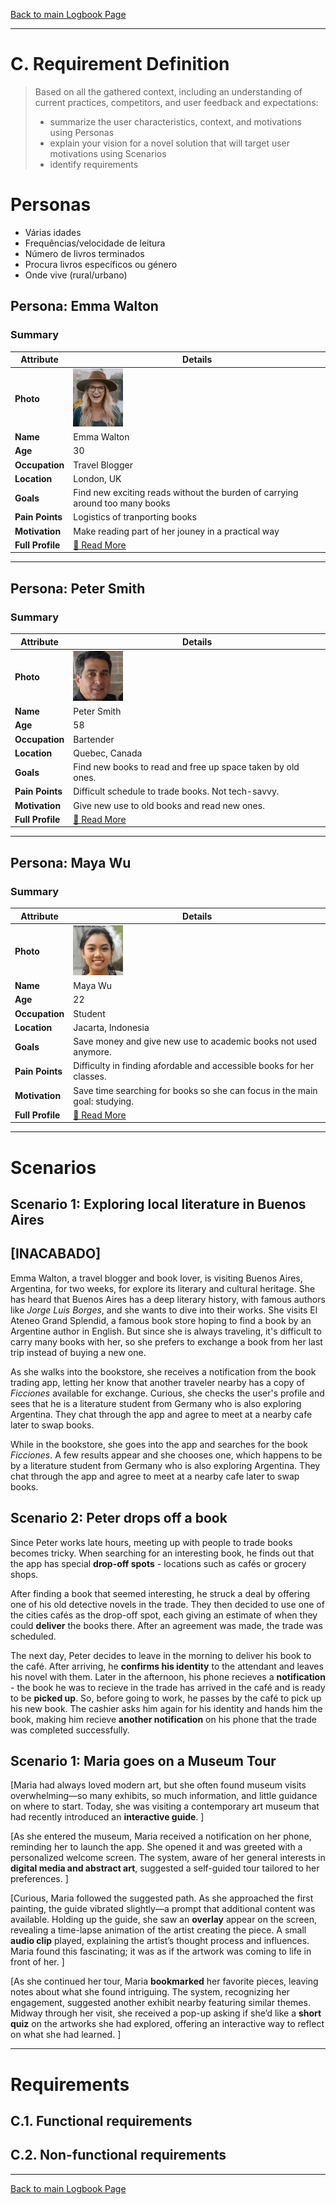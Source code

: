 [Back to main Logbook Page](../hci_logbook.md)

---
# C. Requirement Definition
>	Based on all the gathered context, including an understanding of current practices, competitors, and user feedback and expectations: 
>	- summarize the user characteristics, context, and motivations using Personas
>	- explain your vision for a novel solution that will target user motivations using Scenarios
>	- identify requirements

# Personas

- Várias idades
- Frequências/velocidade de leitura
- Número de livros terminados
- Procura livros específicos ou género
- Onde vive (rural/urbano)


## Persona: Emma Walton 
### Summary 
| Attribute        | Details                                       |
| ---------------- | --------------------------------------------- |
| **Photo**        | <img src="personas/persona2.jpg" width="80">  |
| **Name**         | Emma Walton                                |
| **Age**          | 30                               |
| **Occupation**   | Travel Blogger                           |
| **Location**     | London, UK                               |
| **Goals**        | Find new exciting reads without the burden of carrying around too many books           |
| **Pain Points**  | Logistics of tranporting books              |
| **Motivation**   | Make reading part of her jouney in a practical way              |
| **Full Profile** | [📄 Read More](personas/persona2_Emma.md) |

---
## Persona: Peter Smith
### Summary 
| Attribute        | Details                                       |
| ---------------- | --------------------------------------------- |
| **Photo**        | <img src="personas/persona3.jpeg" width="80">  |
| **Name**         | Peter Smith                              |
| **Age**          | 58                                |
| **Occupation**   | Bartender                           |
| **Location**     | Quebec, Canada                               |
| **Goals**        | Find new books to read and free up space taken by old ones. |
| **Pain Points**  | Difficult schedule to trade books. Not tech-savvy. |
| **Motivation**   | Give new use to old books and read new ones. |
| **Full Profile** | [📄 Read More](personas/persona3_Peter.md) |

---
## Persona: Maya Wu
### Summary 
| Attribute        | Details                                       |
| ---------------- | --------------------------------------------- |
| **Photo**        | <img src="personas/persona1.jpeg" width="80">  |
| **Name**         | Maya Wu                              |
| **Age**          | 22                                |
| **Occupation**   | Student                           |
| **Location**     | Jacarta, Indonesia                               |
| **Goals**        | Save money and give new use to academic books not used anymore. |
| **Pain Points**  | Difficulty in finding afordable and accessible books for her classes. |
| **Motivation**   | Save time searching for books so she can focus in the main goal: studying. |
| **Full Profile** | [📄 Read More](personas/persona1_Maya.md) |

---



# Scenarios

## Scenario 1: Exploring local literature in Buenos Aires
## **[INACABADO]**
Emma Walton, a travel blogger and book lover, is visiting Buenos Aires, Argentina, for two weeks, for explore its literary and cultural heritage. She has heard that Buenos Aires has a deep literary history, with famous authors like *Jorge Luis Borges*, and she wants to dive into their works. She visits El Ateneo Grand Splendid, a famous book store hoping to find a book by an Argentine author in English. But since she is always traveling, it's difficult to carry many books with her, so she prefers to exchange a book from her last trip instead of buying a new one.

As she walks into the bookstore, she receives a notification from the book trading app, letting her know that another traveler nearby has a copy of *Ficciones* available for exchange. Curious, she checks the user's profile and sees that he is a literature student from 
Germany who is also exploring Argentina. They chat through the app and agree to meet at a nearby cafe later to swap books.

While in the bookstore, she goes into the app and searches for the book *Ficciones*. A few results appear and she chooses one, which happens to be by a literature student from Germany who is also exploring Argentina. They chat through the app and agree to meet at a nearby cafe later to swap books.


## Scenario 2: Peter drops off a book
Since Peter works late hours, meeting up with people to trade books becomes tricky. When searching for an interesting book, he finds out that the app has special **drop-off spots** - locations such as cafés or grocery shops.

After finding a book that seemed interesting, he struck a deal by offering one of his old detective novels in the trade. They then decided to use one of the cities cafés as the drop-off spot, each giving an estimate of when they could **deliver** the books there. After an agreement was made, the trade was scheduled.

The next day, Peter decides to leave in the morning to deliver his book to the café. After arriving, he **confirms his identity** to the attendant and leaves his novel with them. Later in the afternoon, his phone recieves a **notification** - the book he was to recieve in the trade has arrived in the café and is ready to be **picked up**. So, before going to work, he passes by the café to pick up his new book. The cashier asks him again for his identity and hands him the book, making him recieve **another notification** on his phone that the trade was completed successfully.


## Scenario 1: Maria goes on a Museum Tour

[Maria had always loved modern art, but she often found museum visits overwhelming—so many exhibits, so much information, and little guidance on where to start. Today, she was visiting a contemporary art museum that had recently introduced an **interactive guide**.  ]

[As she entered the museum, Maria received a notification on her phone, reminding her to launch the app. She opened it and was greeted with a personalized welcome screen. The system, aware of her general interests in **digital media and abstract art**, suggested a self-guided tour tailored to her preferences.  ]

[Curious, Maria followed the suggested path. As she approached the first painting, the guide vibrated slightly—a prompt that additional content was available. Holding up the guide, she saw an **overlay** appear on the screen, revealing a time-lapse animation of the artist creating the piece. A small **audio clip** played, explaining the artist’s thought process and influences. Maria found this fascinating; it was as if the artwork was coming to life in front of her.  ]

[As she continued her tour, Maria **bookmarked** her favorite pieces, leaving notes about what she found intriguing. The system, recognizing her engagement, suggested another exhibit nearby featuring similar themes. Midway through her visit, she received a pop-up asking if she’d like a **short quiz** on the artworks she had explored, offering an interactive way to reflect on what she had learned.  ]


---


# Requirements





## C.1. Functional requirements


## C.2. Non-functional requirements


---
[Back to main Logbook Page](hci_logbook.md)